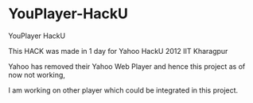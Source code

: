 YouPlayer-HackU
===============

YouPlayer HackU 

This HACK was made in 1 day for Yahoo HackU 2012 IIT Kharagpur

Yahoo has removed their Yahoo Web Player and hence this project as of now not working,

I am working on other player which could be integrated in this project.
